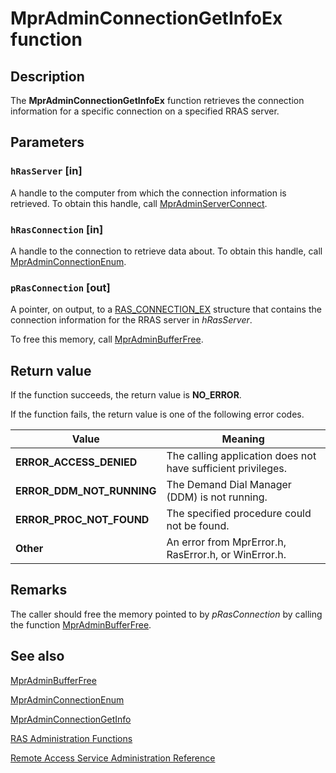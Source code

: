 # MprAdminConnectionGetInfoEx function

## Description

The
**MprAdminConnectionGetInfoEx** function retrieves the connection information for a specific connection on a specified RRAS server.

## Parameters

### `hRasServer` [in]

A handle to the computer from which the connection information is retrieved. To obtain this handle, call [MprAdminServerConnect](https://learn.microsoft.com/windows/desktop/api/mprapi/nf-mprapi-mpradminserverconnect).

### `hRasConnection` [in]

A handle to the connection to retrieve data about. To obtain this handle, call [MprAdminConnectionEnum](https://learn.microsoft.com/windows/desktop/api/mprapi/nf-mprapi-mpradminconnectionenum).

### `pRasConnection` [out]

A pointer, on output, to a [RAS_CONNECTION_EX](https://learn.microsoft.com/windows/desktop/api/mprapi/ns-mprapi-ras_connection_ex) structure that contains the connection information for the RRAS server in *hRasServer*.

To free this memory, call [MprAdminBufferFree](https://learn.microsoft.com/windows/desktop/api/mprapi/nf-mprapi-mpradminbufferfree).

## Return value

If the function succeeds, the return value is **NO_ERROR**.

If the function fails, the return value is one of the following error codes.

| Value | Meaning |
| --- | --- |
| **ERROR_ACCESS_DENIED** | The calling application does not have sufficient privileges. |
| **ERROR_DDM_NOT_RUNNING** | The Demand Dial Manager (DDM) is not running. |
| **ERROR_PROC_NOT_FOUND** | The specified procedure could not be found. |
| **Other** | An error from MprError.h, RasError.h, or WinError.h. |

## Remarks

The caller should free the memory pointed to by *pRasConnection* by calling the function [MprAdminBufferFree](https://learn.microsoft.com/windows/desktop/api/mprapi/nf-mprapi-mpradminbufferfree).

## See also

[MprAdminBufferFree](https://learn.microsoft.com/windows/desktop/api/mprapi/nf-mprapi-mpradminbufferfree)

[MprAdminConnectionEnum](https://learn.microsoft.com/windows/desktop/api/mprapi/nf-mprapi-mpradminconnectionenum)

[MprAdminConnectionGetInfo](https://learn.microsoft.com/windows/desktop/api/mprapi/nf-mprapi-mpradminconnectiongetinfo)

[RAS Administration Functions](https://learn.microsoft.com/windows/desktop/RRAS/ras-administration-functions)

[Remote Access Service Administration Reference](https://learn.microsoft.com/windows/desktop/RRAS/remote-access-service-administration-reference)